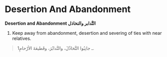Desertion And Abandonment
=========================

**Desertion and Abandonment التَّدابر والتخاذل**

1. Keep away from abandonment, desertion and severing of ties with near
relatives.

> 1ـ جانِبُوا التَّخاذُلَ، والتَّدابُرَ، وقَطيعَةَ الأرْحامِ.


